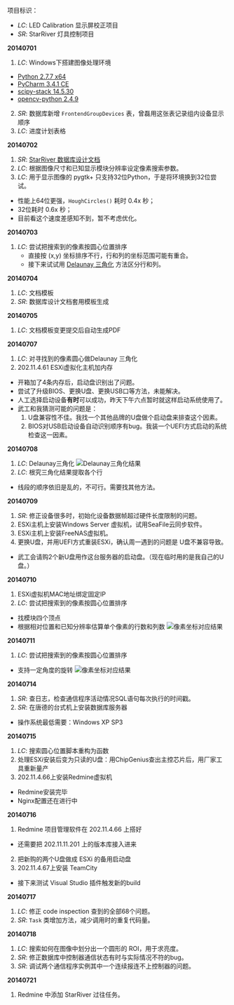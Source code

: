 项目标识：

- *LC*: LED Calibration 显示屏校正项目
- *SR*: StarRiver 灯具控制项目

**20140701**

1. *LC*: Windows下搭建图像处理环境
  - [Python 2.7.7 x64](https://www.python.org/downloads/)
  - [PyCharm 3.4.1 CE](http://www.jetbrains.com/pycharm/download/)
  - [scipy-stack 14.5.30](http://www.lfd.uci.edu/~gohlke/pythonlibs/#scipy-stack)
  - [opencv-python 2.4.9](http://www.lfd.uci.edu/~gohlke/pythonlibs/#opencv)
2. *SR*: 数据库新增 `FrontendGroupDevices` 表，曾磊用这张表记录组内设备显示顺序
3. *LC*: 进度计划表格

**20140702**

1. *SR*: [StarRiver 数据库设计文档](http://edwardtoday.gitbooks.io/starriver-database-design/)
2. *LC*: 根据图像尺寸和已知显示模块分辨率设定像素搜索参数。
3. *LC*: 用于显示图像的 pygtk+ 只支持32位Python，于是将环境换到32位尝试。
  - 性能上64位更强，`HoughCircles()` 耗时 0.4x 秒；
  - 32位耗时 0.6x 秒；
  - 目前看这个速度差感知不到，暂不考虑优化。

**20140703**

1. *LC*: 尝试把搜索到的像素按圆心位置排序
	- 直接按 (x,y) 坐标排序不行，行和列的坐标范围可能有重合。
	- 接下来试试用 [Delaunay 三角化](http://en.wikipedia.org/wiki/Delaunay_triangulation) 方法区分行和列。

**20140704**

1. *LC*: 文档模板
2. *SR*: 数据库设计文档套用模板生成


**20140705**

1. *LC*: 文档模板变更提交后自动生成PDF

**20140707**

1. *LC*: 对寻找到的像素圆心做Delaunay 三角化
2. 202.11.4.61 ESXi虚拟化主机加内存
  - 开箱加了4条内存后，启动盘识别出了问题。
  - 尝试了升级BIOS、更换U盘、更换USB口等方法，未能解决。
  - 人工选择启动设备**有时**可以成功，昨天下午六点暂时就这样启动系统使用了。
  - 武工和我猜测可能的问题是：
    1. U盘兼容性不佳。我找一个其他品牌的U盘做个启动盘来排查这个因素。
    2. BIOS对USB启动设备自动识别顺序有bug。我装一个UEFI方式启动的系统检查这一因素。
 
**20140708**

1. *LC*: Delaunay三角化
![Delaunay三角化结果](http://sansi.github.io/LED-Calibration/triangulation/triangulation.png)
2. *LC*: 根究三角化结果提取各个行
  - 线段的顺序依旧是乱的，不可行。需要找其他方法。

**20140709**

1. *SR*: 修正设备很多时，初始化设备数据帧超过硬件长度限制的问题。
2. ESXi主机上安装Windows Server 虚拟机，试用SeaFile云同步软件。
3. ESXi主机上安装FreeNAS虚拟机。
4. 更换U盘，并用UEFI方式重装ESXi，确认周一遇到的问题是 U盘不兼容导致。
  - 武工会请购2个新U盘用作这台服务器的启动盘。（现在临时用的是我自己的U盘。）

**20140710**

1. ESXi虚拟机MAC地址绑定固定IP
2. *LC*: 尝试把搜索到的像素按圆心位置排序
  - 找模块四个顶点
  - 根据相对位置和已知分辨率估算单个像素的行数和列数
  ![像素坐标对应结果](http://sansi.github.io/LED-Calibration/circles/rowcol.png)

**20140711**

1. *LC*: 尝试把搜索到的像素按圆心位置排序
  - 支持一定角度的旋转
![像素坐标对应结果](http://sansi.github.io/LED-Calibration/circles/rowcol_tilt.png)

**20140714**

1. *SR*: 查日志，检查通信程序活动情况SQL语句每次执行的时间戳。
2. *SR*: 在唐德的台式机上安装数据库服务器
  - 操作系统最低需要：Windows XP SP3
 
**20140715**

1. *LC*: 搜索圆心位置脚本重构为函数
2. 处理ESXi安装后变为只读的U盘：用ChipGenius查出主控芯片后，用厂家工具重新量产
3. 202.11.4.66上安装Redmine虚拟机
  - Redmine安装完毕
  - Nginx配置还在进行中

**20140716**

1. Redmine 项目管理软件在 202.11.4.66 上搭好
  - 还需要把 202.11.11.201 上的版本库接入进来
2. 把新购的两个U盘做成 ESXi 的备用启动盘
3. 202.11.4.67上安装 TeamCity
  - 接下来测试 Visual Studio 插件触发新的build

**20140717**

1. *LC*: 修正 code inspection 查到的全部68个问题。
2. *SR*: `Task` 类增加方法，减少调用时的重复代码量。

**20140718**

1. *LC*: 搜索如何在图像中划分出一个圆形的 ROI，用于求亮度。
2. *SR*: 修正数据库中控制器通信状态有时与实际情况不符的bug。
3. *SR*: 调试两个通信程序实例其中一个连续报连不上控制器的问题。

**20140721**

1. Redmine 中添加 StarRiver 过往任务。


